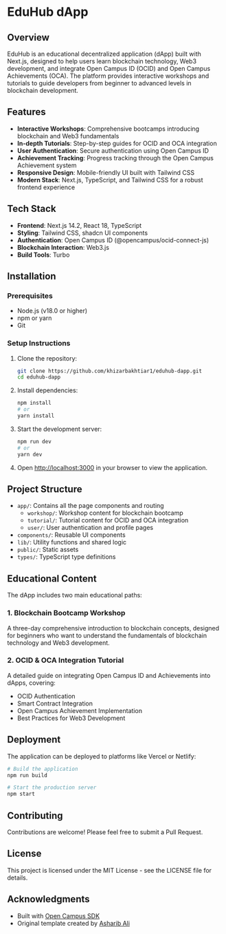 # EduHub dApp

## Overview
EduHub is an educational decentralized application (dApp) built with Next.js, designed to help users learn blockchain technology, Web3 development, and integrate Open Campus ID (OCID) and Open Campus Achievements (OCA). The platform provides interactive workshops and tutorials to guide developers from beginner to advanced levels in blockchain development.

## Features
- **Interactive Workshops**: Comprehensive bootcamps introducing blockchain and Web3 fundamentals
- **In-depth Tutorials**: Step-by-step guides for OCID and OCA integration
- **User Authentication**: Secure authentication using Open Campus ID
- **Achievement Tracking**: Progress tracking through the Open Campus Achievement system
- **Responsive Design**: Mobile-friendly UI built with Tailwind CSS
- **Modern Stack**: Next.js, TypeScript, and Tailwind CSS for a robust frontend experience

## Tech Stack
- **Frontend**: Next.js 14.2, React 18, TypeScript
- **Styling**: Tailwind CSS, shadcn UI components
- **Authentication**: Open Campus ID (@opencampus/ocid-connect-js)
- **Blockchain Interaction**: Web3.js
- **Build Tools**: Turbo

## Installation

### Prerequisites
- Node.js (v18.0 or higher)
- npm or yarn
- Git

### Setup Instructions
1. Clone the repository:
   ```bash
   git clone https://github.com/khizarbakhtiar1/eduhub-dapp.git
   cd eduhub-dapp
   ```

2. Install dependencies:
   ```bash
   npm install
   # or
   yarn install
   ```

3. Start the development server:
   ```bash
   npm run dev
   # or
   yarn dev
   ```

4. Open [http://localhost:3000](http://localhost:3000) in your browser to view the application.

## Project Structure
- `app/`: Contains all the page components and routing
  - `workshop/`: Workshop content for blockchain bootcamp
  - `tutorial/`: Tutorial content for OCID and OCA integration
  - `user/`: User authentication and profile pages
- `components/`: Reusable UI components
- `lib/`: Utility functions and shared logic
- `public/`: Static assets
- `types/`: TypeScript type definitions

## Educational Content
The dApp includes two main educational paths:

### 1. Blockchain Bootcamp Workshop
A three-day comprehensive introduction to blockchain concepts, designed for beginners who want to understand the fundamentals of blockchain technology and Web3 development.

### 2. OCID & OCA Integration Tutorial
A detailed guide on integrating Open Campus ID and Achievements into dApps, covering:
- OCID Authentication
- Smart Contract Integration
- Open Campus Achievement Implementation
- Best Practices for Web3 Development

## Deployment
The application can be deployed to platforms like Vercel or Netlify:

```bash
# Build the application
npm run build

# Start the production server
npm start
```

## Contributing
Contributions are welcome! Please feel free to submit a Pull Request.

## License
This project is licensed under the MIT License - see the LICENSE file for details.

## Acknowledgments
- Built with [Open Campus SDK](https://github.com/opencampus)
- Original template created by [Asharib Ali](https://github.com/asharibali)